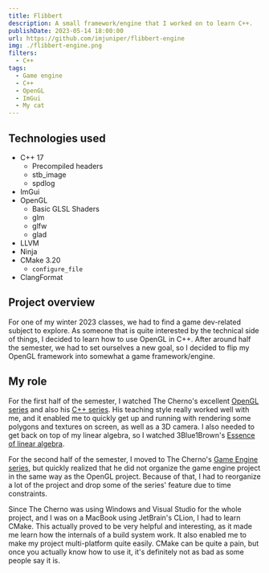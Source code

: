 ```yaml
---
title: Flibbert
description: A small framework/engine that I worked on to learn C++.
publishDate: 2023-05-14 18:00:00
url: https://github.com/imjuniper/flibbert-engine
img: ./flibbert-engine.png
filters:
  - C++
tags:
  - Game engine
  - C++
  - OpenGL
  - ImGui
  - My cat
---
```


## Technologies used

- C++ 17
  - Precompiled headers
  - stb_image
  - spdlog
- ImGui
- OpenGL
  - Basic GLSL Shaders
  - glm
  - glfw
  - glad
- LLVM
- Ninja
- CMake 3.20
  - `configure_file`
- ClangFormat

## Project overview

For one of my winter 2023 classes, we had to find a game dev-related subject to explore. As someone that is quite interested by the technical side of things, I decided to learn how to use OpenGL in C++. After around half the semester, we had to set ourselves a new goal, so I decided to flip my OpenGL framework into somewhat a game framework/engine.

## My role

For the first half of the semester, I watched The Cherno's excellent [OpenGL series](https://www.youtube.com/playlist?list=PLlrATfBNZ98foTJPJ_Ev03o2oq3-GGOS2) and also his [C++ series](https://www.youtube.com/playlist?list=PLlrATfBNZ98dudnM48yfGUldqGD0S4FFb). His teaching style really worked well with me, and it enabled me to quickly get up and running with rendering some polygons and textures on screen, as well as a 3D camera. I also needed to get back on top of my linear algebra, so I watched 3Blue1Brown's [Essence of linear algebra](https://www.youtube.com/playlist?list=PLZHQObOWTQDPD3MizzM2xVFitgF8hE_ab).

For the second half of the semester, I moved to The Cherno's [Game Engine series](https://www.youtube.com/playlist?list=PLlrATfBNZ98dC-V-N3m0Go4deliWHPFwT), but quickly realized that he did not organize the game engine project in the same way as the OpenGL project. Because of that, I had to reorganize a lot of the project and drop some of the series' feature due to time constraints.

Since The Cherno was using Windows and Visual Studio for the whole project, and I was on a MacBook using JetBrain's CLion, I had to learn CMake. This actually proved to be very helpful and interesting, as it made me learn how the internals of a build system work. It also enabled me to make my project multi-platform quite easily. CMake can be quite a pain, but once you actually know how to use it, it's definitely not as bad as some people say it is.
